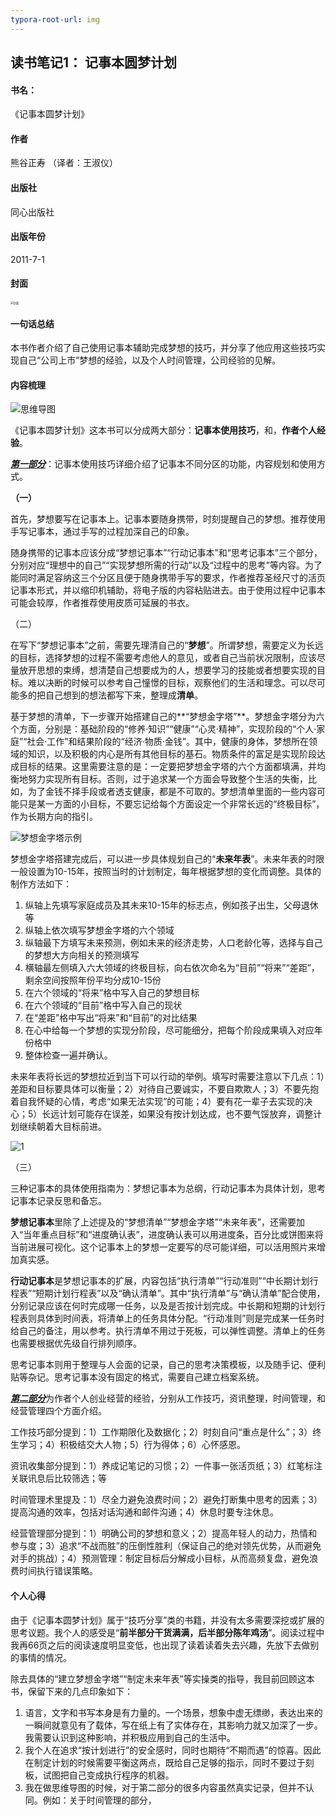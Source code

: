 ```yaml
---
typora-root-url: img
---
```


## 读书笔记1： 记事本圆梦计划

#### 书名：

《记事本圆梦计划》

#### 作者

熊谷正寿 （译者：王淑仪）

#### 出版社

同心出版社

#### 出版年份

2011-7-1

#### 封面

<img src="http://img.xidong.net/xdpic_n/0031312/3008485.jpg" alt="封面" style="zoom:30%;" />

#### 一句话总结

本书作者介绍了自己使用记事本辅助完成梦想的技巧，并分享了他应用这些技巧实现自己“公司上市”梦想的经验，以及个人时间管理，公司经验的见解。

#### 内容梳理

![思维导图](/2.png)

《记事本圆梦计划》这本书可以分成两大部分：**记事本使用技巧**，和，**作者个人经验**。

<u>***第一部分***</u>：记事本使用技巧详细介绍了记事本不同分区的功能，内容规划和使用方式。

**（一）**

首先，梦想要写在记事本上。记事本要随身携带，时刻提醒自己的梦想。推荐使用手写记事本，通过手写的过程加深自己的印象。

随身携带的记事本应该分成“梦想记事本”“行动记事本”和“思考记事本”三个部分，分别对应“理想中的自己”“实现梦想所需的行动”以及“过程中的思考”等内容。为了能同时满足容纳这三个分区且便于随身携带手写的要求，作者推荐圣经尺寸的活页记事本形式，并以缩印机辅助，将电子版的内容粘贴进去。由于使用过程中记事本可能会较厚，作者推荐使用皮质可延展的书衣。

（二）

在写下“梦想记事本”之前，需要先理清自己的“**梦想**”。所谓梦想，需要定义为长远的目标，选择梦想的过程不需要考虑他人的意见，或者自己当前状况限制，应该尽量放开思想的束缚，想清楚自己想要成为的人，想要学习的技能或者想要实现的目标。难以决断的时候可以参考自己憧憬的目标，观察他们的生活和理念。可以尽可能多的把自己想到的想法都写下来，整理成**清单**。

基于梦想的清单，下一步骤开始搭建自己的**“梦想金字塔”**。梦想金字塔分为六个方面，分别是：基础阶段的“修养·知识”“健康”“心灵·精神”，实现阶段的“个人·家庭”“社会·工作”和结果阶段的“经济·物质·金钱”。其中，健康的身体，梦想所在领域的知识，以及积极的内心是所有其他目标的基石。物质条件的富足是实现阶段达成目标的结果。这里需要注意的是：一定要把梦想金字塔的六个方面都填满，并均衡地努力实现所有目标。否则，过于追求某一个方面会导致整个生活的失衡，比如，为了金钱不择手段或者透支健康，都是不可取的。梦想清单里面的一些内容可能只是某一方面的小目标，不要忘记给每个方面设定一个非常长远的“终极目标”，作为长期方向的指引。

![梦想金字塔示例](https://cc.tvbs.com.tw/img/_data/i/upload/2016/11/22/20161122112727-9eb840f1-sm.jpg)

梦想金字塔搭建完成后，可以进一步具体规划自己的“**未来年表**”。未来年表的时限一般设置为10-15年，按照当时的计划制定，每年根据梦想的变化而调整。具体的制作方法如下：

1. 纵轴上先填写家庭成员及其未来10-15年的标志点，例如孩子出生，父母退休等
2. 纵轴上依次填写梦想金字塔的六个领域
3. 纵轴最下方填写未来预测，例如未来的经济走势，人口老龄化等，选择与自己的梦想大方向相关的预测填写
4. 横轴最左侧填入六大领域的终极目标，向右依次命名为“目前”“将来”“差距”，剩余空间按照年份平均分成10-15份
5. 在六个领域的“将来”格中写入自己的梦想目标
6. 在六个领域的“目前”格中写入自己的现状
7. 在“差距”格中写出“将来”和“目前”的对比结果
8. 在心中给每一个梦想的实现分阶段，尽可能细分，把每个阶段成果填入对应年份格中
9. 整体检查一遍并确认。

未来年表将长远的梦想拉近到当下可以行动的举例。填写时需要注意以下几点：1）差距和目标要具体可以衡量；2）对待自己要诚实，不要自欺欺人；3）不要先抱着自我怀疑的心情，考虑“如果无法实现”的可能；4）要有花一辈子去实现的决心；5）长远计划可能存在误差，如果没有按计划达成，也不要气馁放弃，调整计划继续朝着大目标前进。

![1](/1.png)

（三）

三种记事本的具体使用指南为：梦想记事本为总纲，行动记事本为具体计划，思考记事本记录反思和备忘。

**梦想记事本**里除了上述提及的“梦想清单”“梦想金字塔”“未来年表”，还需要加入“当年重点目标”和“进度确认表”，进度确认表可以用进度条，百分比或饼图来将当前进展可视化。这个记事本上的梦想一定要写的尽可能详细，可以活用照片来增加真实感。

**行动记事本**是梦想记事本的扩展，内容包括“执行清单”“行动准则”“中长期计划行程表”“短期计划行程表”以及“确认清单”。其中“执行清单”与“确认清单”配合使用，分别记录应该在何时完成哪一任务，以及是否按计划完成。中长期和短期的计划行程表则具体到时间表，将清单上的任务具体分配。“行动准则”则是完成某一任务时给自己的备注，用以参考。执行清单不用过于死板，可以弹性调整。清单上的任务也需要根据优先级自行排列顺序。

思考记事本则用于整理与人会面的记录，自己的思考决策模板，以及随手记、便利贴等杂记。思考记事本没有固定的格式，需要自己建立档案系统。

<u>***第二部分***</u>为作者个人创业经营的经验，分别从工作技巧，资讯整理，时间管理，和经营管理四个方面介绍。

工作技巧部分提到：1）工作期限化及数据化；2）时刻自问“重点是什么”；3）终生学习；4）积极结交大人物；5）行为得体；6）心怀感恩。

资讯收集部分提到：1）养成记笔记的习惯；2）一件事一张活页纸；3）红笔标注关联讯息后比较筛选；等

时间管理术里提及：1）尽全力避免浪费时间；2）避免打断集中思考的因素；3）提高沟通的效率，包括对话沟通和邮件沟通；4）休息时要专注休息。

经营管理部分提到：1）明确公司的梦想和意义；2）提高年轻人的动力，热情和参与度；3）追求“不战而胜”的压倒性胜利（保证自己的绝对领先优势，从而避免对手的挑战）；4）预测管理：制定目标后分解成小目标，从而高频复盘，避免浪费时间执行错误策略。

#### 个人心得

由于《记事本圆梦计划》属于“技巧分享”类的书籍，并没有太多需要深挖或扩展的思考议题。我个人的感受是“**前半部分干货满满，后半部分陈年鸡汤**”。阅读过程中我再66页之后的阅读速度明显变低，也出现了读着读着失去兴趣，先放下去做别的事情的情况。

除去具体的“建立梦想金字塔”“制定未来年表”等实操类的指导，我目前回顾这本书，保留下来的几点印象如下：

1. 语言，文字和书写本身是有力量的。一个场景，想象中虚无缥缈，表达出来的一瞬间就意见有了载体，写在纸上有了实体存在，其影响力就又加深了一步。我需要认识到这种影响，并积极应用到自己的生活中。
2. 我个人在追求“按计划进行”的安全感时，同时也期待“不期而遇”的惊喜。因此在制定计划的时候需要平衡这两点，既给自己足够的指示，同时不要过于刻板，试图把自己变成执行程序的机器。
3. 我在做思维导图的时候，对于第二部分的很多内容虽然真实记录，但并不认同。例如：关于时间管理的部分，

